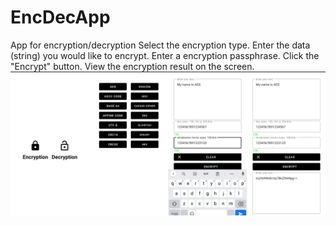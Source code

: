 # EncDecApp
App for encryption/decryption
Select the encryption type.
Enter the data (string) you would like to encrypt.
Enter a encryption passphrase.
Click the "Encrypt" button.
View the encryption result on the screen.
<img src="https://github.com/HamletNadirian/EncDecApp/blob/master/result.png" width="1000">
